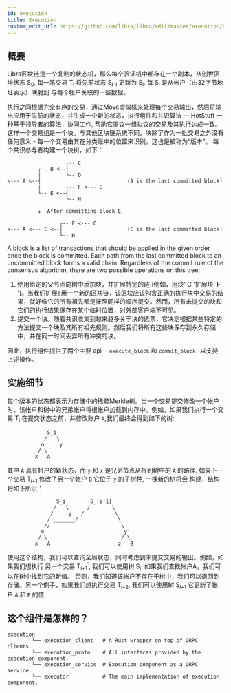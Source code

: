 ```yaml
---
id: execution
title: Execution
custom_edit_url: https://github.com/libra/libra/edit/master/execution/README.md
---
```


## 概要

Libra区块链是一个复制的状态机，那么每个验证机中都存在一个副本，从创世区块状态 S<sub>0</sub>, 每一笔交易
T<sub>i</sub> 将先前状态 S<sub>i-1</sub> 更新为 S<sub>i</sub>. 每
S<sub>i</sub> 是从帐户（由32字节地址表示）映射到
与每个帐户关联的一些数据。

执行之间根据完全有序的交易，通过Move虚拟机来处理每个交易输出，然后将输出应用于先前的状态，并生成一个新的状态，执行组件和共识算法 &mdash; HotStuff 一种基于领导者的算法，协同工作, 帮助它提议一组拟议的交易及其执行达成一致。这样一个交易组是一个块。与其他区块链系统不同，块除了作为一批交易之外没有任何意义 - 每一个交易由其在分类账中的位置来识别，这也是被称为“版本”。 每个共识参与者构建一个块树，如下：

```
                   ┌-- C
          ┌-- B <--┤
          |        └-- D
<--- A <--┤                            (A is the last committed block)
          |        ┌-- F <--- G
          └-- E <--┤
                   └-- H

          ↓  After committing block E

                 ┌-- F <--- G
<--- A <--- E <--┤                     (E is the last committed block)
                 └-- H
```

A block is a list of transactions that should be applied in the given order once
the block is committed. Each path from the last committed block to an
uncommitted block forms a valid chain. Regardless of the commit rule of the
consensus algorithm, there are two possible operations on this tree:

1. 使用给定的父节点向树中添加块，并扩展特定的链 (例如，用块' G '扩展块' F ')。当我们扩展a用一个新的区块链，该区块应该包含正确的执行块中交易的结果，就好像它的所有祖先都是按照同样的顺序提交。然而，所有未提交的块和它们的执行结果保存在某个临时位置，对外部客户端不可见。
2. 提交一个块。随着共识收集到越来越多关于块的选票，它决定根据某些特定的方法提交一个块及其所有祖先规则。然后我们将所有这些块保存到永久存储中，并在同一时间丢弃所有冲突的块。

因此，执行组件提供了两个主要 api— `execute_block` 和 `commit_block`  -以支持上述操作。

## 实施细节

每个版本的状态都表示为存储中的稀疏Merkle树。当一个交易提交修改一个帐户时，该帐户和树中的兄弟帐户将根帐户加载到内存中。例如，如果我们执行一个交易 T<sub>i</sub> 在提交状态之前，并修改账户 `A`,我们最终会得到如下的树:

```
             S_i
            /   \
           o     y
          / \
         x   A
```

其中 `A` 具有帐户的新状态，而 `y` 和 `x` 是兄弟节点从根到树中的 `A` 的路径.  如果下一个交易 T<sub>i+1</sub>
修改了另一个帐户 `B` 它位于 `y` 的子树种, 一棵新的树将会
构建，结构将如下所示：

```
                S_i        S_{i+1}
               /   \      /       \
              /     y   /          \
             / _______/             \
            //                       \
           o                          y'
          / \                        / \
         x   A                      z   B
```

使用这个结构，我们可以查询全局状态，同时考虑到未提交交易的输出。例如，如果我们想执行
另一个交易 T<sub>i+1</sub><sup>'</sup>, 我们可以使用树
S<sub>i</sub>. 如果我们查找帐户A，我们可以在树中找到它的新值。 
否则，我们知道该帐户不存在于树中，我们可以退回到
存储。另一个例子，如果我们想执行交易 T<sub>i+2</sub>, 
我们可以使用树 S<sub>i+1</sub> 它更新了帐户 `A` 
和 `B` 的值.

## 这个组件是怎样的？

    execution
            └── execution_client   # A Rust wrapper on top of GRPC clients.
            └── execution_proto    # All interfaces provided by the execution component.
            └── execution_service  # Execution component as a GRPC service.
            └── executor           # The main implementation of execution component.
